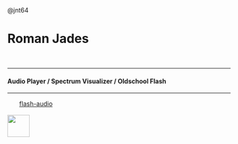 @jnt64
# Roman Jades


<br>

---
#### Audio Player / Spectrum Visualizer / Oldschool Flash
---
[<img src="images/github-mark-white.svg" height="15px">](https://github.com/romanjades/flash-audio) &nbsp; [flash-audio](https://github.com/romanjades/flash-audio)
<br>
<br>
[<img src="images/mp3-equalizer-player.gif" height="50px">](https://github.com/romanjades/flash-audio)
<br><br><br>

<!-- [![GitHub Trends SVG](https://api.githubtrends.io/user/svg/jnt64/langs)](https://githubtrends.io) -->

<!--
---
#### Video Player / Multi Synchonization / C++, Electron, Chromium NACL/Pepper
---
[<img src="images/github-mark-white.svg" height="15px">](https://github.com/jnt64/jnt64-video) &nbsp; [jnt64-video](https://github.com/jnt64/jnt64-video)
<br><br><br>

---
#### Finance Automator / mintapi / Python, Docker
---
[<img src="images/github-mark-white.svg" height="15px">](https://github.com/jnt64/jnt64-finance) &nbsp; [jnt64-finance](https://github.com/jnt64/jnt64-finance)
<br><br><br>
-->
